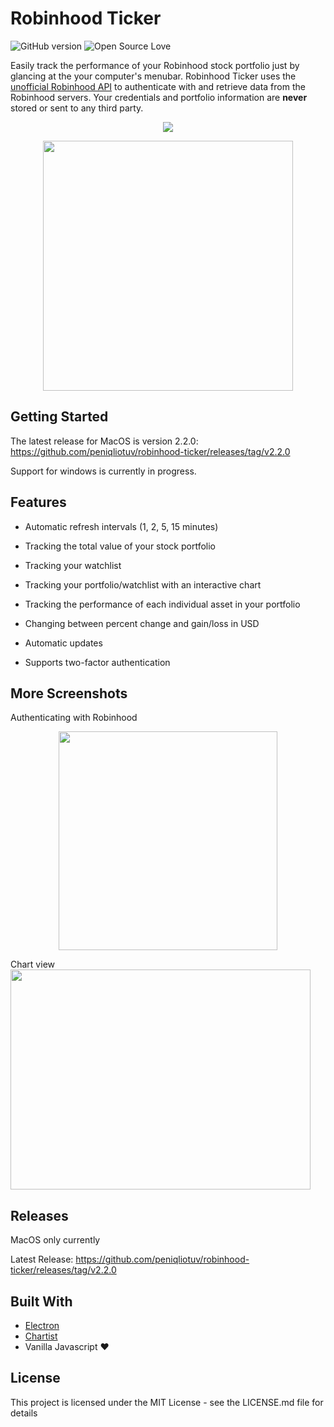 # Robinhood Ticker

![GitHub version](https://d25lcipzij17d.cloudfront.net/badge.svg?id=gh&type=6&v=2.3.0&x2=0) ![Open Source Love](https://badges.frapsoft.com/os/mit/mit.svg?v=102)

Easily track the performance of your Robinhood stock portfolio just by glancing at the your computer's menubar. Robinhood Ticker uses the [unofficial Robinhood API](https://github.com/sanko/Robinhood) to authenticate with and retrieve data from the Robinhood servers. Your credentials and portfolio information are **never** stored or sent to any third party.

<p  align="center"><img  src="https://i.imgur.com/4WgZrXx.png"/></p>

<p  align="center"><img  src="https://puu.sh/A5pRr/7277cc2e73.png"  height="400px"/></p>

## Getting Started

The latest release for MacOS is version 2.2.0: https://github.com/peniqliotuv/robinhood-ticker/releases/tag/v2.2.0

Support for windows is currently in progress.

## Features

* Automatic refresh intervals (1, 2, 5, 15 minutes)

* Tracking the total value of your stock portfolio

* Tracking your watchlist

* Tracking your portfolio/watchlist with an interactive chart

* Tracking the performance of each individual asset in your portfolio

* Changing between percent change and gain/loss in USD

* Automatic updates

* Supports two-factor authentication

## More Screenshots

Authenticating with Robinhood

<p align="center"><img  src="https://puu.sh/znHko/63dd942490.png"  height="350px"/></p>

Chart view
<img src="https://media.giphy.com/media/836KLcR5aQBaowYL6p/giphy.gif" width="480" height="352" />

## Releases

MacOS only currently

Latest Release: https://github.com/peniqliotuv/robinhood-ticker/releases/tag/v2.2.0

## Built With

* [Electron](https://electronjs.org/)
* [Chartist](http://gionkunz.github.io/chartist-js/index.html)
* Vanilla Javascript ❤️

## License

This project is licensed under the MIT License - see the LICENSE.md file for details
